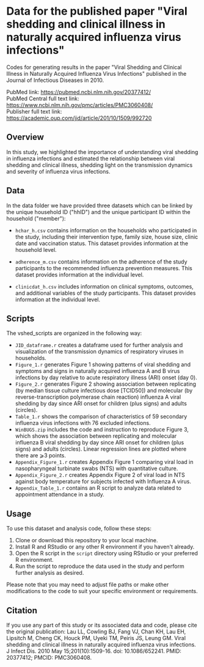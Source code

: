 # Data for the published paper "Viral shedding and clinical illness in naturally acquired influenza virus infections"

Codes for generating results in the paper "Viral Shedding and Clinical Illness in Naturally Acquired Influenza Virus Infections" published in the Journal of Infectious Diseases in 2010.

PubMed link: https://pubmed.ncbi.nlm.nih.gov/20377412/  
PubMed Central full text link: https://www.ncbi.nlm.nih.gov/pmc/articles/PMC3060408/  
Publisher full text link: https://academic.oup.com/jid/article/201/10/1509/992720  

## Overview

In this study, we highlighted the importance of understanding viral shedding in influenza infections and estimated the relationship between viral shedding and clinical illness, shedding light on the transmission dynamics and severity of influenza virus infections.

## Data

In the data folder we have provided three datasets which can be linked by the unique household ID ("hhID") and the unique participant ID within the household ("member"):

- `hchar_h.csv`  contains information on the households who participated in the study, including their intervention type, family size, house size, clinic date and vaccination status. This dataset provides information at the household level.

- `adherence_m.csv` contains information on the adherence of the study participants to the recommended influenza prevention measures. This dataset provides information at the individual level.

- `clinicdat_h.csv` includes information on clinical symptoms, outcomes, and additional variables of the study participants. This dataset provides information at the individual level.
  
## Scripts

The vshed_scripts are organized in the following way:

- `JID_dataframe.r` creates a dataframe used for further analysis and visualization of the transmission dynamics of respiratory viruses in households.
- `Figure_1.r` generates Figure 1 showing patterns of viral shedding and symptoms and signs in naturally acquired influenza A and B virus infections by day relative to acute respiratory illness (ARI) onset (day 0).
- `Figure_2.r` generates Figure 2 showing association between replicating (by median tissue culture infectious dose [TCID50]) and molecular (by reverse-transcription polymerase chain reaction) influenza A viral shedding by day since ARI onset for children (plus signs) and adults (circles).
- `Table_1.r` shows the comparison of characteristics of 59 secondary influenza virus infections with 76 excluded infections.
- `WinBUGS.zip` includes the code and instruction to reproduce Figure 3, which shows the association between replicating and molecular influenza B viral shedding by day since ARI onset for children (plus signs) and adults (circles). Linear regression lines are plotted where there are ⩾3 points. 
- `Appendix_Figure_1.r` creates Appendix Figure 1 comparing viral load in nasopharyngeal turbinate swabs (NTS) with quantitative culture.
- `Appendix_Figure_2.r` creates Appendix Figure 2 of viral load in NTS against body temperature for subjects infected with Influenza A virus.
- `Appendix_Table_1.r` contains an R script to analyze data related to appointment attendance in a study.

## Usage

To use this dataset and analysis code, follow these steps:

1. Clone or download this repository to your local machine.
2. Install R and RStudio or any other R environment if you haven't already.
3. Open the R script in the `script` directory using RStudio or your preferred R environment.
4. Run the script to reproduce the data used in the study and perform further analysis as desired.

Please note that you may need to adjust file paths or make other modifications to the code to suit your specific environment or requirements.

## Citation

If you use any part of this study or its associated data and code, please cite the original publication: Lau LL, Cowling BJ, Fang VJ, Chan KH, Lau EH, Lipsitch M, Cheng CK, Houck PM, Uyeki TM, Peiris JS, Leung GM. Viral shedding and clinical illness in naturally acquired influenza virus infections. J Infect Dis. 2010 May 15;201(10):1509-16. doi: 10.1086/652241. PMID: 20377412; PMCID: PMC3060408.

